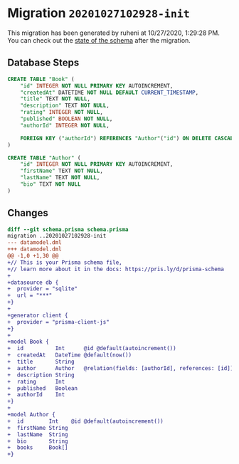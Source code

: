 # Migration `20201027102928-init`

This migration has been generated by ruheni at 10/27/2020, 1:29:28 PM.
You can check out the [state of the schema](./schema.prisma) after the migration.

## Database Steps

```sql
CREATE TABLE "Book" (
    "id" INTEGER NOT NULL PRIMARY KEY AUTOINCREMENT,
    "createdAt" DATETIME NOT NULL DEFAULT CURRENT_TIMESTAMP,
    "title" TEXT NOT NULL,
    "description" TEXT NOT NULL,
    "rating" INTEGER NOT NULL,
    "published" BOOLEAN NOT NULL,
    "authorId" INTEGER NOT NULL,

    FOREIGN KEY ("authorId") REFERENCES "Author"("id") ON DELETE CASCADE ON UPDATE CASCADE
)

CREATE TABLE "Author" (
    "id" INTEGER NOT NULL PRIMARY KEY AUTOINCREMENT,
    "firstName" TEXT NOT NULL,
    "lastName" TEXT NOT NULL,
    "bio" TEXT NOT NULL
)
```

## Changes

```diff
diff --git schema.prisma schema.prisma
migration ..20201027102928-init
--- datamodel.dml
+++ datamodel.dml
@@ -1,0 +1,30 @@
+// This is your Prisma schema file,
+// learn more about it in the docs: https://pris.ly/d/prisma-schema
+
+datasource db {
+  provider = "sqlite"
+  url = "***"
+}
+
+generator client {
+  provider = "prisma-client-js"
+}
+
+model Book {
+  id          Int      @id @default(autoincrement())
+  createdAt   DateTime @default(now())
+  title       String
+  author      Author   @relation(fields: [authorId], references: [id])
+  description String
+  rating      Int
+  published   Boolean
+  authorId    Int
+}
+
+model Author {
+  id        Int    @id @default(autoincrement())
+  firstName String
+  lastName  String
+  bio       String
+  books     Book[]
+}
```


